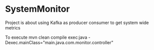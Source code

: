 # SystemMonitor
Project is about using Kafka as producer consumer to get system wide metrics

To execute mvn clean compile exec:java -Dexec.mainClass="main.java.com.monitor.controller"
